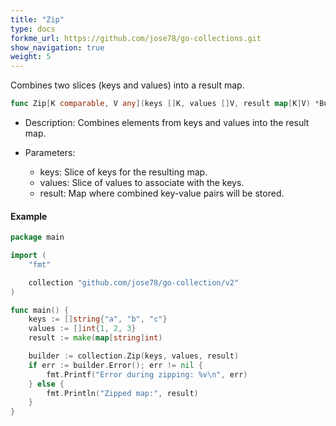 ```yaml
---
title: "Zip"
type: docs
forkme_url: https://github.com/jose78/go-collections.git
show_navigation: true
weight: 5
---
```


Combines two slices (keys and values) into a result map.

```go
func Zip[K comparable, V any](keys []K, values []V, result map[K]V) *Builder[K]
```

* Description: Combines elements from keys and values into the result map.

* Parameters:
    * keys: Slice of keys for the resulting map.
    * values: Slice of values to associate with the keys.
    * result: Map where combined key-value pairs will be stored.


#### Example

```go {linenos=inline,hl_lines=[15],linenostart=1,lineanchors=80}
package main

import (
	"fmt"

	collection "github.com/jose78/go-collection/v2"
)

func main() {
	keys := []string{"a", "b", "c"}
	values := []int{1, 2, 3}
	result := make(map[string]int)

	builder := collection.Zip(keys, values, result)
	if err := builder.Error(); err != nil {
		fmt.Printf("Error during zipping: %v\n", err)
	} else {
		fmt.Println("Zipped map:", result)
	}
}
```